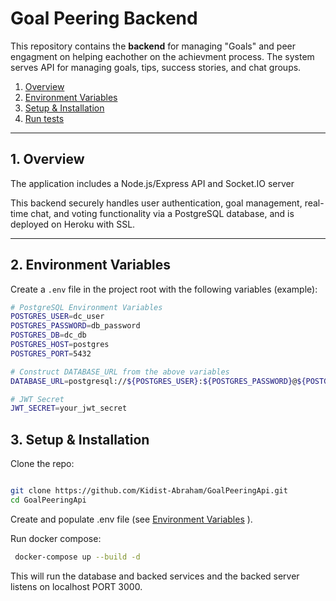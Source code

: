 # Goal Peering Backend

This repository contains the **backend** for managing "Goals" and peer engagment on helping eachother on the achievment process. The system serves API for managing goals, tips, success stories, and chat groups. 

1. [Overview](#1-overview)  
2. [Environment Variables](#2-environment-variables)  
3. [Setup & Installation](#3-setup--installation)  
4. [Run tests](#4-run-tests)  

---

## 1. Overview

The application includes a Node.js/Express API and Socket.IO server

This backend securely handles user authentication, goal management, real-time chat, and voting functionality via a PostgreSQL database, and is deployed on Heroku with SSL.

---

## 2. Environment Variables

Create a `.env` file in the project root with the following variables (example):

```bash
# PostgreSQL Environment Variables
POSTGRES_USER=dc_user
POSTGRES_PASSWORD=db_password
POSTGRES_DB=dc_db
POSTGRES_HOST=postgres
POSTGRES_PORT=5432

# Construct DATABASE_URL from the above variables
DATABASE_URL=postgresql://${POSTGRES_USER}:${POSTGRES_PASSWORD}@${POSTGRES_HOST}:${POSTGRES_PORT}/${POSTGRES_DB}

# JWT Secret
JWT_SECRET=your_jwt_secret

```

## 3. Setup & Installation

Clone the repo:

```bash

git clone https://github.com/Kidist-Abraham/GoalPeeringApi.git
cd GoalPeeringApi
```

Create and populate .env file (see [Environment Variables](#2-environment-variables) ).

Run docker compose:

```bash
 docker-compose up --build -d
```

This will run the database and backed services and the backed server listens on localhost PORT 3000.